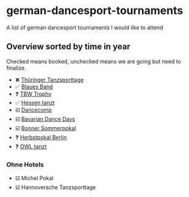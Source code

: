 # german-dancesport-tournaments
A list of german dancesport tournaments I would like to attend

## Overview sorted by time in year

Checked means booked, unchecked means we are going but need to finalize.

- ❌ [Thüringer Tanzsporttage](./thueringer-tanzsporttage.md)
- ✅ [Blaues Band](./blaues-band.md)
- ❓ [TBW Trophy](./tbw-trophy.md)
- ✅ [Hessen tanzt](./hessen-tanzt.md)
- ☑️ [Dancecomp](./dancecomp.md)
- ☑️ [Bavarian Dance Days](./bavaria-dance-days.md)
- ☑️ [Bonner Sommerpokal](./bonner-sommerpokal.md)
- ❓ [Herbstpokal Berlin](./herbstpokal-berlin.md)
- ❓ [OWL tanzt](./owl-tanzt.md)

### Ohne Hotels
- ☑️ Michel Pokal
- ☑️ Hannoversche Tanzsporttage

